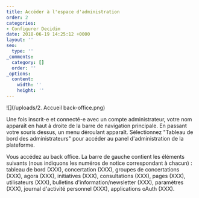 ```yaml
---
title: Accéder à l'espace d'administration
order: 2
categories:
- Configurer Decidim
date: 2018-06-19 14:25:12 +0000
layout: ''
seo:
  type: ''
_comments:
  category: []
  order: ''
_options:
  content:
    width: ''
    height: ''
---
```

![](/uploads/2. Accueil back-office.png)

Une fois inscrit-e et connecté-e avec un compte administrateur, votre nom apparaît en haut à droite de la barre de navigation principale. En passant votre souris dessus, un menu déroulant apparaît. Sélectionnez "Tableau de bord des administrateurs" pour accéder au panel d'administration de la plateforme.

Vous accédez au back office. La barre de gauche contient les éléments suivants (nous indiquons les numéros de notice correspondant à chacun) : tableau de bord (XXX), concertation (XXX), groupes de concertations (XXX), agora (XXX), initiatives (XXX), consultations (XXX), pages (XXX), utilisateurs (XXX), bulletins d'information/newsletter (XXX), paramètres (XXX), journal d'activité personnel (XXX), applications oAuth (XXX).
